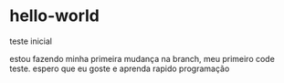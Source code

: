 # hello-world
teste inicial

estou fazendo minha primeira mudança na branch, meu primeiro code teste. espero que eu goste e aprenda rapido programação
